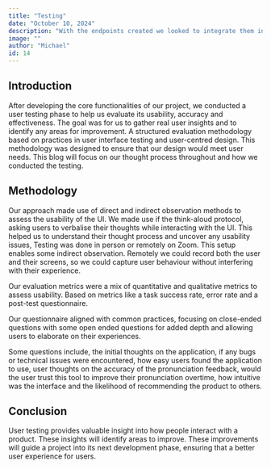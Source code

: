```yaml
---
title: "Testing"
date: "October 10, 2024"
description: "With the endpoints created we looked to integrate them into the frontend."
image: ""
author: "Michael"
id: 14
---
```


## Introduction

After developing the core functionalities of our project, we conducted a user testing phase to
help us evaluate its usability, accuracy and effectiveness. The goal was for us to gather real
user insights and to identify any areas for improvement. A structured evaluation
methodology based on practices in user interface testing and user-centred design. This
methodology was designed to ensure that our design would meet user needs. This blog will
focus on our thought process throughout and how we conducted the testing.

## Methodology

Our approach made use of direct and indirect observation methods to assess the usability of
the UI. We made use if the think-aloud protocol, asking users to verbalise their thoughts
while interacting with the UI. This helped us to understand their thought process and uncover
any usability issues, Testing was done in person or remotely on Zoom. This setup enables some indirect
observation. Remotely we could record both the user and their screens, so we could capture
user behaviour without interfering with their experience.

Our evaluation metrics were a mix of quantitative and qualitative metrics to assess usability.
Based on metrics like a task success rate, error rate and a post-test questionnaire.

Our questionnaire aligned with common practices, focusing on close-ended questions with
some open ended questions for added depth and allowing users to elaborate on their
experiences.

Some questions include, the initial thoughts on the application, if any bugs or technical
issues were encountered, how easy users found the application to use, user thoughts on the
accuracy of the pronunciation feedback, would the user trust this tool to improve their
pronunciation overtime, how intuitive was the interface and the likelihood of recommending
the product to others.

## Conclusion

User testing provides valuable insight into how people interact with a product. These insights
will identify areas to improve. These improvements will guide a project into its next
development phase, ensuring that a better user experience for users.